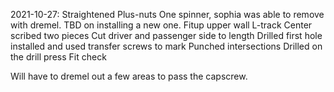 2021-10-27:
Straightened Plus-nuts
One spinner, sophia was able to remove with dremel.  TBD on installing a new one.
Fitup upper wall L-track
Center scribed two pieces
Cut driver and passenger side to length
Drilled first hole
installed and used transfer screws to mark
Punched intersections
Drilled on the drill press
Fit check

Will have to dremel out a few areas to pass the capscrew.
